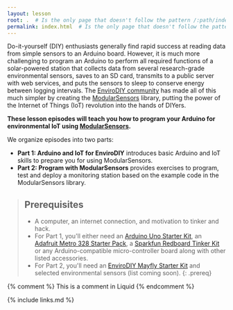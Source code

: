 ```yaml
---
layout: lesson
root: .  # Is the only page that doesn't follow the pattern /:path/index.html
permalink: index.html  # Is the only page that doesn't follow the pattern /:path/index.html
---
```


Do-it-yourself (DIY) enthusiasts generally find rapid success at reading data from simple sensors to an Arduino board. However, it is much more challenging to program an Arduino to perform all required functions of a solar-powered station that collects data from several research-grade environmental sensors, saves to an SD card, transmits to a public server with web services, and puts the sensors to sleep to conserve energy between logging intervals. The [EnviroDIY community](https://www.envirodiy.org/) has made all of this much simpler by creating the [ModularSensors](https://github.com/EnviroDIY/ModularSensors) library, putting the power of the Internet of Things (IoT) revolution into the hands of DIYers.

**These lesson episodes will teach you how to program your Arduino for environmental IoT using [ModularSensors](https://github.com/EnviroDIY/ModularSensors).**

We organize episodes into two parts:
- **Part 1: Arduino and IoT for EnviroDIY** introduces basic Arduino and IoT skills to prepare you for using ModularSensors.
- **Part 2: Program with ModularSensors** provides exercises to program, test and deploy a monitoring station based on the example code in the ModularSensors library.

> ## Prerequisites
>
> - A computer, an internet connection, and motivation to tinker and hack.
> - For Part 1, you'll either need an [Arduino Uno Starter Kit](https://www.amazon.com/gp/product/B00BT0NDB8), an [Adafruit Metro 328 Starter Pack](https://www.adafruit.com/product/3345), a [Sparkfun Redboard Tinker Kit](https://www.sparkfun.com/products/14556) or any Arduino-compatible micro-controller board along with other listed accessories.
> - For Part 2, you'll need an [EnviroDIY Mayfly Starter Kit](https://www.amazon.com/EnviroDIY-Mayfly-Arduino-Compatible-Starter/dp/B01FCVALDW) and selected environmental sensors (list coming soon).
{: .prereq}


<!-- this is an html comment -->

{% comment %} This is a comment in Liquid {% endcomment %}


{% include links.md %}
